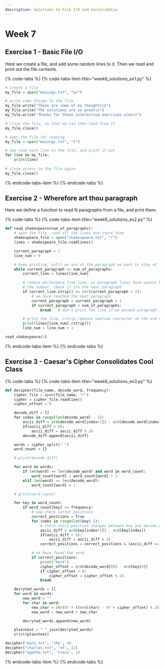 ```yaml
---
description: Solutions to File I/O and Consolidatio
---
```


# Week 7

## Exercise 1 - Basic File I/O

Here we create a file, and add some random lines to it. Then we read and print out the file contents.

{% code-tabs %}
{% code-tabs-item title="week6\_solutions\_ex1.py" %}
```python
# create a file
my_file = open("musings.txt", "w+")

# write some things to the file
my_file.write("These are some of my thoughts\n")
my_file.write("The solutions are so great\n")
my_file.write("Thanks for these interesting exercises alex\n")

# close the file, so that we can then read from it
my_file.close()

# open the file for reading
my_file = open("musings.txt", "r")

# now read each line in the file, and print it out
for line in my_file:
    print(line)
    
# close access to the file again
my_file.close()
```
{% endcode-tabs-item %}
{% endcode-tabs %}

## Exercise 2 - Wherefore art thou paragraph

Here we define a function to read N paragraphs from a file, and print them.

{% code-tabs %}
{% code-tabs-item title="week6\_solutions\_ex2.py" %}
```python
def read_shakespeare(num_of_paragraphs):
    # open the file, read all the lines and store them
    shakespeare_file = open("shakespeare.txt", "r")
    lines = shakespeare_file.readlines()

    current_paragraph = 1
    line_num = 0

    # keep printing, until we are at the paragraph we want to stop at
    while current_paragraph <= num_of_paragraphs:
        current_line = lines[line_num]

        # remove whitespace from line, as paragraph lines have spaces before
        # the number, check if its the next paragraph
        if current_line.strip() == str(current_paragraph + 1):
            # we have reached the next paragraph
            current_paragraph = current_paragraph + 1
            if current_paragraph > num_of_paragraphs:
                break   # don't print the line if we exceed paragraph 

        # print the line, rstrip removes newline character at the end of the line
        print(lines[line_num].rstrip())
        line_num = line_num + 1

read_shakespeare(3)
```
{% endcode-tabs-item %}
{% endcode-tabs %}

## Exercise 3 - Caesar's Cipher Consolidates Cool Class

{% code-tabs %}
{% code-tabs-item title="week6\_solutions\_ex3.py" %}
```python
def decipher(file_name, decode_word, frequency):
    cipher_file = open(file_name, "r")
    cipher = cipher_file.readline()
    cipher_offset = 0

    decode_diff = []
    for index in range(len(decode_word) - 1):
        ascii_diff = ord(decode_word[index+1]) - ord(decode_word[index])
        if(ascii_diff < 0):
            ascii_diff = ascii_diff % 26
        decode_diff.append(ascii_diff)

    words = cipher.split(" ")
    word_count = {}

    # print(decode_diff)

    for word in words:
        if len(word) == len(decode_word) and word in word_count:
            word_count[word] = word_count[word] + 1
        elif len(word) == len(decode_word):
            word_count[word] = 1

    # print(word_count)

    for key in word_count:
        if word_count[key] == frequency:
            # now check letter positions
            correct_positions = True
            for index in range(len(key)-1):
                # check ascii position changes between key and decode_word
                ascii_diff = ord(key[index+1]) - ord(key[index])
                if(ascii_diff < 0):
                    ascii_diff = ascii_diff % 26
                correct_positions = correct_positions & (ascii_diff == decode_diff[index])

            # we have found the word
            if correct_positions:
                print("here")
                cipher_offset = ord(decode_word[0]) - ord(key[0])
                if cipher_offset < 0:
                    cipher_offset = cipher_offset % 26
                break

    decryted_words = []
    for word in words:
        new_word = ""
        for char in word:
            new_char = chr(97 + ((ord(char) - 97 + cipher_offset) % 26))
            new_word = new_word + new_char

        decryted_words.append(new_word)

    plaintext = " ".join(decryted_words)
    print(plaintext)

decipher("mary.txt", 'the', 4)
decipher("charles.txt", 'of', 12)
decipher("agatha.txt", 'train', 2)
```
{% endcode-tabs-item %}
{% endcode-tabs %}


